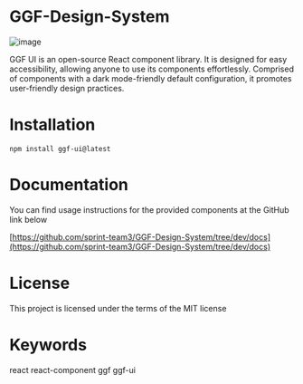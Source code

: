 # GGF-Design-System

<img src='https://sprint-fe-project.s3.ap-northeast-2.amazonaws.com/globalnomad/activity_registration_image/2-3_216_1714106828318.png' alt='image' />

GGF UI is an open-source React component library. It is designed for easy accessibility, allowing anyone to use its components effortlessly. Comprised of components with a dark mode-friendly default configuration, it promotes user-friendly design practices.

# Installation

```
npm install ggf-ui@latest
```

# Documentation

You can find usage instructions for the provided components at the GitHub link below

[https://github.com/sprint-team3/GGF-Design-System/tree/dev/docs](https://github.com/sprint-team3/GGF-Design-System/tree/dev/docs)

# License

This project is licensed under the terms of the MIT license

# Keywords

react react-component ggf ggf-ui
